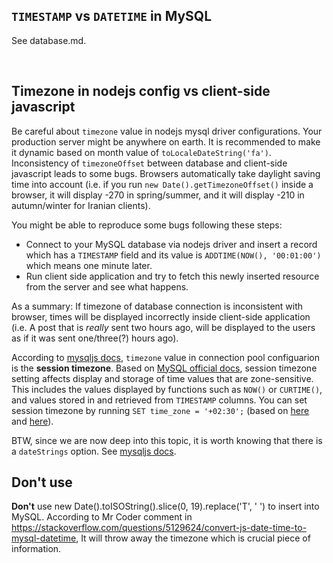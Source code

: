 ## `TIMESTAMP` vs `DATETIME` in MySQL

See database.md.

</br>

## Timezone in nodejs config vs client-side javascript

Be careful about `timezone` value in nodejs mysql driver configurations. Your production server might be anywhere on earth. It is recommended to make it dynamic based on month value of `toLocaleDateString('fa')`. Inconsistency of `timezoneOffset` between database and client-side javascript leads to some bugs. Browsers automatically take daylight saving time into account (i.e. if you run `new Date().getTimezoneOffset()` inside a browser, it will display -270 in spring/summer, and it will display -210 in autumn/winter for Iranian clients).   

You might be able to reproduce some bugs following these steps: 
- Connect to your MySQL database via nodejs driver and insert a record which has a `TIMESTAMP` field and its value is `ADDTIME(NOW(), '00:01:00')` which means one minute later.  
- Run client side application and try to fetch this newly inserted resource from the server and see what happens.  

As a summary: If timezone of database connection is inconsistent with browser, times will be displayed incorrectly inside client-side application (i.e. A post that is *really* sent two hours ago, will be displayed to the users as if it was sent one/three(?) hours ago).  

According to [mysqljs docs](https://github.com/mysqljs/mysql#connection-options), `timezone` value in connection pool configuarion is the **session timezone**. Based on [MySQL official docs](https://dev.mysql.com/doc/refman/8.0/en/time-zone-support.html), session timezone setting affects display and storage of time values that are zone-sensitive. This includes the values displayed by functions such as `NOW()` or `CURTIME()`, and values stored in and retrieved from `TIMESTAMP` columns. You can set session timezone by running `SET time_zone = '+02:30';` (based on [here](https://stackoverflow.com/a/602038) and [here](https://stackoverflow.com/a/409305)).  

BTW, since we are now deep into this topic, it is worth knowing that there is a `dateStrings` option. See [mysqljs docs](https://github.com/mysqljs/mysql#connection-options).



## Don't use 
**Don't** use new Date().toISOString().slice(0, 19).replace('T', ' ') to insert into MySQL. According to Mr Coder comment in https://stackoverflow.com/questions/5129624/convert-js-date-time-to-mysql-datetime, It will throw away the timezone which is crucial piece of information.